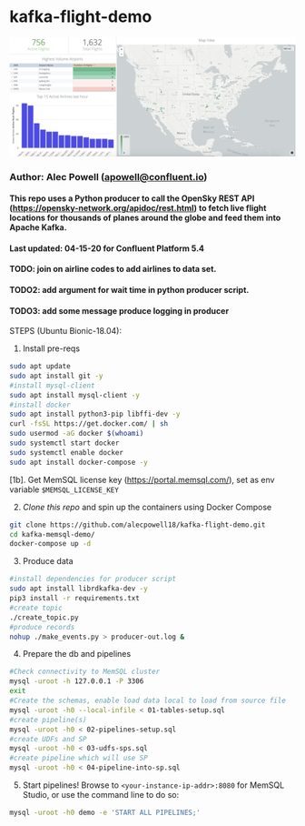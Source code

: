 # kafka-flight-demo

![Dashboard screenshot](./looker/dash-screenshot.png?raw=true "Kafka-flight-demo Looker Dashboard")

### Author: Alec Powell (apowell@confluent.io)
#### This repo uses a Python producer to call the OpenSky REST API (https://opensky-network.org/apidoc/rest.html) to fetch live flight locations for thousands of planes around the globe and feed them into Apache Kafka. 
#### Last updated: 04-15-20 for Confluent Platform 5.4
#### TODO: join on airline codes to add airlines to data set.
#### TODO2: add argument for wait time in python producer script.
#### TODO3: add some message produce logging in producer

STEPS (Ubuntu Bionic-18.04):
1. Install pre-reqs
```bash
sudo apt update
sudo apt install git -y
#install mysql-client
sudo apt install mysql-client -y
#install docker
sudo apt install python3-pip libffi-dev -y
curl -fsSL https://get.docker.com/ | sh
sudo usermod -aG docker $(whoami) 
sudo systemctl start docker
sudo systemctl enable docker
sudo apt install docker-compose -y
```

[1b]. Get MemSQL license key (https://portal.memsql.com/), set as env variable `$MEMSQL_LICENSE_KEY`

2. _Clone this repo_ and spin up the containers using Docker Compose
```bash
git clone https://github.com/alecpowell18/kafka-flight-demo.git 
cd kafka-memsql-demo/
docker-compose up -d
```

3. Produce data
```bash
#install dependencies for producer script
sudo apt install librdkafka-dev -y
pip3 install -r requirements.txt
#create topic
./create_topic.py
#produce records
nohup ./make_events.py > producer-out.log &
```

4. Prepare the db and pipelines
```bash
#Check connectivity to MemSQL cluster
mysql -uroot -h 127.0.0.1 -P 3306
exit
#Create the schemas, enable load data local to load from source file
mysql -uroot -h0 --local-infile < 01-tables-setup.sql
#create pipeline(s)
mysql -uroot -h0 < 02-pipelines-setup.sql 
#create UDFs and SP
mysql -uroot -h0 < 03-udfs-sps.sql
#create pipeline which will use SP
mysql -uroot -h0 < 04-pipeline-into-sp.sql
```

5. Start pipelines!
Browse to `<your-instance-ip-addr>:8080` for MemSQL Studio, or use the command line to do so:
```bash
mysql -uroot -h0 demo -e 'START ALL PIPELINES;'
```
